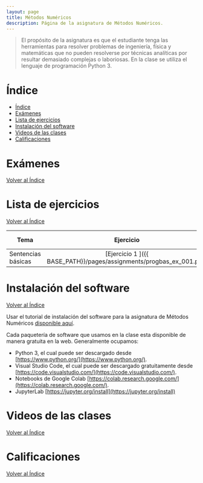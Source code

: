 ```yaml
---
layout: page
title: Métodos Numéricos
description: Página de la asignatura de Métodos Numéricos.
---
```

> El propósito de la asignatura es que el estudiante tenga las herramientas para resolver problemas de ingeniería, física y matemáticas que no pueden resolverse por técnicas analíticas por resultar demasiado complejas o laboriosas. En la clase se utiliza el lenguaje de programación Python 3.

# Índice
- [Índice](#índice)
- [Exámenes](#exámenes)
- [Lista de ejercicios](#lista-de-ejercicios)
- [Instalación del software](#instalación-del-software)
- [Videos de las clases](#videos-de-las-clases)
- [Calificaciones](#calificaciones)

# Exámenes
[Volver al Índice](#índice)

# Lista de ejercicios
[Volver al Índice](#índice)

|Tema              |Ejercicio       |Solución interactiva|
|------------------|:--------------:|-------------------:|
|Sentencias básicas|[Ejercicio 1    ]({{ BASE_PATH}}/pages/assignments/progbas_ex_001.pdf)|[Solución](https://codehs.com/sandbox/enrigarcia/ex-001/)|

# Instalación del software
[Volver al Índice](#índice)

Usar el tutorial de instalación del software para la asignatura de Métodos Numéricos [disponible aquí](https://enriquegarcia.xyz/pages/instructions/installPython).

Cada paquetería de software que usamos en la clase esta disponible de manera gratuita en la web. Generalmente ocupamos:

- Python 3, el cual puede ser descargado desde [https://www.python.org/](https://www.python.org/).
- Visual Studio Code, el cual puede ser descargado gratuitamente desde [https://code.visualstudio.com/](https://code.visualstudio.com/).
- Notebooks de Google Colab [https://colab.research.google.com/](https://colab.research.google.com/).
- JupyterLab [https://jupyter.org/install](https://jupyter.org/install)

# Videos de las clases
[Volver al Índice](#índice)

# Calificaciones
[Volver al Índice](#índice)


<!-- Note: this is how to write a comment in HTML. Everything in here won't show up on your webpage.-->

<!--
To increase the size of the title, use fewer # in front of the paper title.
To decrease the size of the title, use more #. 
To remove the italics, remove the * before and after the description
To remove the underline from the title, remove the <u> tags (<u> and </u>)
-->
